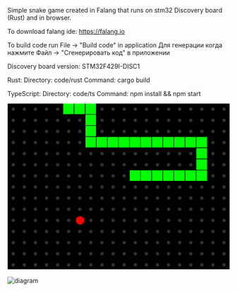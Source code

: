 
Simple snake game created in Falang that runs on stm32 Discovery board (Rust) and in browser.

To download falang ide: https://falang.io

To build code run File -> "Build code" in application
Для генерации когда нажмите Файл -> "Сгенерировать код" в приложении

Discovery board version: STM32F429I-DISC1 

Rust:
  Directory: code/rust
  Command: cargo build

TypeScript:
  Directory: code/ts
  Command: npm install && npm start

![image](./snake.png)

![diagram](./main.png)